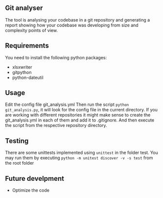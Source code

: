 ## Git analyser

The tool is analysing your codebase in a git repository and generating a report showing how your codebase was developing from size and complexity points of view.

## Requirements

You need to install the following python packages:

* xlsxwriter
* gitpython
* python-dateutil

## Usage

Edit the config file git_analysis.yml
Then run the script `python git_analysis.py`, it will look for the config file in the current directory. If you are working with different repositories it might make sense to create the git_analysis.yml in each of them and add it to .gitignore. And then execute the script from the respective repository directory.

## Testing

There are some unittests implemented using `unittest` in the folder test.
You may run them by executing `python -m unitest discover -v -s test` from the root folder

## Future develpment

* Optimize the code